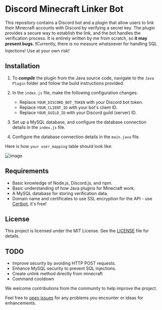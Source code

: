 # Discord Minecraft Linker Bot

This repository contains a Discord bot and a plugin that allow users to link their Minecraft accounts with Discord by verifying a secret key. The plugin provides a secure way to establish the link, and the bot handles the verification process. It is entirely written by me from scratch, so **it may present bugs.** ❗Currently, there is no measure whatsoever for handling SQL Injections! Use at your own risk!
## Installation

1. To ***compile*** the plugin from the Java source code, navigate to the `Java Plugin` folder and follow the build instructions provided:

2. In the `index.js` file, make the following configuration changes:
    - Replace `YOUR_DISCORD_BOT_TOKEN` with your Discord bot token.
    - Replace `YOUR_CLIENT_ID` with your bot's client ID.
    - Replace `YOUR_GUILD_ID` with your Discord guild (server) ID.

3. Set up a MySQL database, and configure the database connection details in the `index.js` file.
4. Configure the database connection details in the `main.java` file.

Here is how `your user_mapping` table should look like:

![image](https://github.com/cristilmao/minecraft-discord-linker/assets/68418256/18eee652-467d-4b93-a56e-08f5dbee8c25)


## Requirements

- Basic knowledge of Node.js, Discord.js, and npm.
- Basic understanding of how Java plugins for Minecraft work.
- A MySQL database for storing verification data.
- Domain name and certificates to use SSL encryption for the API - use [Certbot](https://certbot.eff.org/), it's free!

## License

This project is licensed under the MIT License. See the [LICENSE](LICENSE) file for details.

## TODO

- Improve security by avoiding HTTP POST requests.
- Enhance MySQL security to prevent SQL injections.
- Create unlink method directly from minecraft
- Command cooldown

We welcome contributions from the community to help improve the project.

Feel free to [open issues](https://github.com/cristilmao/minecraft-discord-linker/issues) for any problems you encounter or ideas for enhancements.
